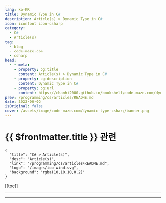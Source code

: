 ```yaml
---
lang: ko-KR
title: Dynamic Type in C#
description: Article(s) > Dynamic Type in C#
icon: iconfont icon-csharp
category: 
  - C#
  - Article(s)
tag: 
  - blog
  - code-maze.com
  - csharp
head:  
  - - meta:
    - property: og:title
      content: Article(s) > Dynamic Type in C#
    - property: og:description
      content: Dynamic Type in C#
    - property: og:url
      content: https://chanhi2000.github.io/bookshelf/code-maze.com/dynamic-type-csharp.html
prev: /programming/cs/articles/README.md
date: 2022-08-03
isOriginal: false
cover: /assets/image/code-maze.com/dynamic-type-csharp/banner.png
---
```


# {{ $frontmatter.title }} 관련

```component VPCard
{
  "title": "C# > Article(s)",
  "desc": "Article(s)",
  "link": "/programming/cs/articles/README.md",
  "logo": "/images/ico-wind.svg",
  "background": "rgba(10,10,10,0.2)"
}
```

[[toc]]

---

<SiteInfo
  name="Dynamic Type in C#"
  desc="Dynamic type in C# is a useful type that extends the language with dynamic features. We're going to learn what it is and how to use it."
  url="https://code-maze.com/dynamic-type-csharp/"
  logo="/assets/image/code-maze.com/favicon.png"
  preview="/assets/image/dynamic-type-csharp/banner.png"/>

<!-- TODO: 작성 -->

---

<TagLinks />